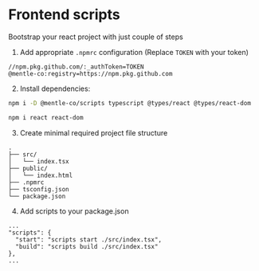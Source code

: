 # Frontend scripts

Bootstrap your react project with just couple of steps

1. Add appropriate `.npmrc` configuration (Replace `TOKEN` with your token)
```
//npm.pkg.github.com/:_authToken=TOKEN
@mentle-co:registry=https://npm.pkg.github.com
```

2. Install dependencies:
```bash
npm i -D @mentle-co/scripts typescript @types/react @types/react-dom
```
```bash
npm i react react-dom
```

3. Create minimal required project file structure
```
.
├── src/
│   └── index.tsx
├── public/
│   └── index.html
├── .npmrc
├── tsconfig.json
└── package.json
```

4. Add scripts to your package.json
```
...
"scripts": {
  "start": "scripts start ./src/index.tsx",
  "build": "scripts build ./src/index.tsx"
},
...
```
